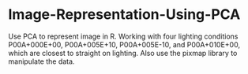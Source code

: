 # Image-Representation-Using-PCA
Use PCA to represent image in R. Working with four lighting conditions P00A+000E+00, P00A+005E+10, P00A+005E-10, and P00A+010E+00, which are closest to straight on lighting. Also use the pixmap library to manipulate the data.
